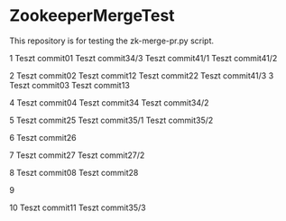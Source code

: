 # ZookeeperMergeTest
This repository is for testing the zk-merge-pr.py script. 

1
Teszt commit01
Teszt commit34/3
Teszt commit41/1
Teszt commit41/2

2
Teszt commit02
Teszt commit12
Teszt commit22
Teszt commit41/3
3
Teszt commit03
Teszt commit13

4
Teszt commit04
Teszt commit34
Teszt commit34/2

5
Teszt commit25
Teszt commit35/1
Teszt commit35/2

6
Teszt commit26

7
Teszt commit27
Teszt commit27/2

8
Teszt commit08
Teszt commit28

9

10
Teszt commit11
Teszt commit35/3
